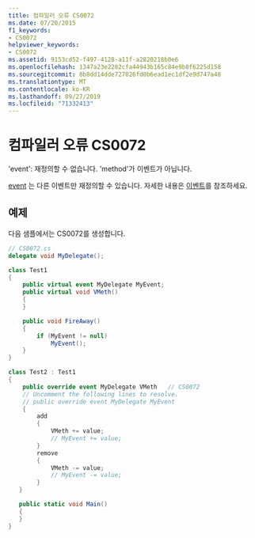 ```yaml
---
title: 컴파일러 오류 CS0072
ms.date: 07/20/2015
f1_keywords:
- CS0072
helpviewer_keywords:
- CS0072
ms.assetid: 9153cd52-f497-4128-a11f-a2820218b0e6
ms.openlocfilehash: 1347a23e2282cfa44943b165c84e9b8f6225d158
ms.sourcegitcommit: 8b8dd14dde727026fd0b6ead1ec1df2e9d747a48
ms.translationtype: MT
ms.contentlocale: ko-KR
ms.lasthandoff: 09/27/2019
ms.locfileid: "71332413"
---
```

# <a name="compiler-error-cs0072"></a>컴파일러 오류 CS0072

'event': 재정의할 수 없습니다. 'method'가 이벤트가 아닙니다.

 [event](../language-reference/keywords/event.md) 는 다른 이벤트만 재정의할 수 있습니다. 자세한 내용은 [이벤트](../programming-guide/events/index.md)를 참조하세요.

## <a name="example"></a>예제

 다음 샘플에서는 CS0072를 생성합니다.

```csharp
// CS0072.cs
delegate void MyDelegate();

class Test1
{
    public virtual event MyDelegate MyEvent;
    public virtual void VMeth()
    {
    }

    public void FireAway()
    {
        if (MyEvent != null)
            MyEvent();
    }
}

class Test2 : Test1
{
    public override event MyDelegate VMeth   // CS0072
    // Uncomment the following lines to resolve.
    // public override event MyDelegate MyEvent
    {
        add
        {
            VMeth += value;
            // MyEvent += value;
        }
        remove
        {
            VMeth -= value;
            // MyEvent -= value;
        }
   }

   public static void Main()
   {
   }
}
```
